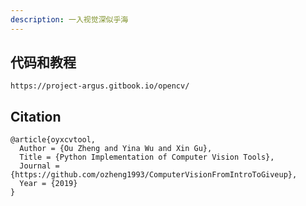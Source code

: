 ```yaml
---
description: 一入视觉深似乎海
---
```

## 代码和教程
    https://project-argus.gitbook.io/opencv/

## Citation
    @article{oyxcvtool,
      Author = {Ou Zheng and Yina Wu and Xin Gu},
      Title = {Python Implementation of Computer Vision Tools},
      Journal = {https://github.com/ozheng1993/ComputerVisionFromIntroToGiveup},
      Year = {2019}
    }
